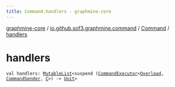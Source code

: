 ```yaml
---
title: Command.handlers - graphmine-core
---
```


[graphmine-core](../../index.html) / [io.github.sof3.graphmine.command](../index.html) / [Command](index.html) / [handlers](./handlers.html)

# handlers

`val handlers: `[`MutableList`](https://kotlinlang.org/api/latest/jvm/stdlib/kotlin.collections/-mutable-list/index.html)`<suspend (`[`CommandExecutor`](../-command-executor/index.html)`<`[`Overload`](../-overload/index.html)`, `[`CommandSender`](../-command-sender.html)`, `[`C`](index.html#C)`>) -> `[`Unit`](https://kotlinlang.org/api/latest/jvm/stdlib/kotlin/-unit/index.html)`>`
